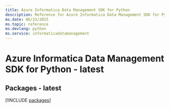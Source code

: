 ```yaml
---
title: Azure Informatica Data Management SDK for Python
description: Reference for Azure Informatica Data Management SDK for Python
ms.date: 06/23/2025
ms.topic: reference
ms.devlang: python
ms.service: informaticadatamanagement
---
```

# Azure Informatica Data Management SDK for Python - latest
## Packages - latest
[!INCLUDE [packages](informatica-data-management-index.md)]